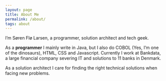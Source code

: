 ```yaml
---
layout: page
title: About Me
permalink: /about/
tags: about
---
```


I’m Søren Flø Larsen, a programmer, solution architect and tech geek.

As a **programmer** I mainly write in Java, but I also do COBOL (Yes, I’m one of the dinosaurs), HTML, CSS and Javascript.
Currently I work at Bankdata, a large financial company severing IT and solutions to 11 banks in Denmark.


As a solution architect I care for finding the right technical solutions when facing new problems.
